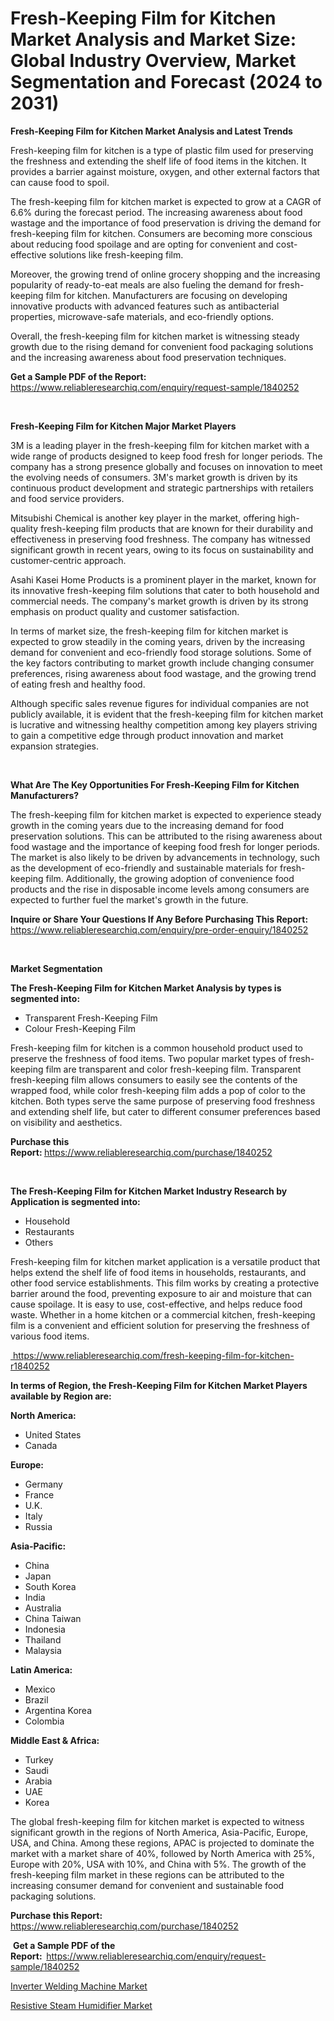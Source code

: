 <p><h1>Fresh-Keeping Film for Kitchen Market Analysis and Market Size: Global Industry Overview, Market Segmentation and Forecast (2024 to 2031)</h1></p><p><strong>Fresh-Keeping Film for Kitchen Market Analysis and Latest Trends</strong></p>
<p><p>Fresh-keeping film for kitchen is a type of plastic film used for preserving the freshness and extending the shelf life of food items in the kitchen. It provides a barrier against moisture, oxygen, and other external factors that can cause food to spoil.</p><p>The fresh-keeping film for kitchen market is expected to grow at a CAGR of 6.6% during the forecast period. The increasing awareness about food wastage and the importance of food preservation is driving the demand for fresh-keeping film for kitchen. Consumers are becoming more conscious about reducing food spoilage and are opting for convenient and cost-effective solutions like fresh-keeping film.</p><p>Moreover, the growing trend of online grocery shopping and the increasing popularity of ready-to-eat meals are also fueling the demand for fresh-keeping film for kitchen. Manufacturers are focusing on developing innovative products with advanced features such as antibacterial properties, microwave-safe materials, and eco-friendly options.</p><p>Overall, the fresh-keeping film for kitchen market is witnessing steady growth due to the rising demand for convenient food packaging solutions and the increasing awareness about food preservation techniques.</p></p>
<p><strong>Get a Sample PDF of the Report:&nbsp;</strong> <a href="https://www.reliableresearchiq.com/enquiry/request-sample/1840252">https://www.reliableresearchiq.com/enquiry/request-sample/1840252</a></p>
<p>&nbsp;</p>
<p><strong>Fresh-Keeping Film for Kitchen Major Market Players</strong></p>
<p><p>3M is a leading player in the fresh-keeping film for kitchen market with a wide range of products designed to keep food fresh for longer periods. The company has a strong presence globally and focuses on innovation to meet the evolving needs of consumers. 3M's market growth is driven by its continuous product development and strategic partnerships with retailers and food service providers.</p><p>Mitsubishi Chemical is another key player in the market, offering high-quality fresh-keeping film products that are known for their durability and effectiveness in preserving food freshness. The company has witnessed significant growth in recent years, owing to its focus on sustainability and customer-centric approach.</p><p>Asahi Kasei Home Products is a prominent player in the market, known for its innovative fresh-keeping film solutions that cater to both household and commercial needs. The company's market growth is driven by its strong emphasis on product quality and customer satisfaction.</p><p>In terms of market size, the fresh-keeping film for kitchen market is expected to grow steadily in the coming years, driven by the increasing demand for convenient and eco-friendly food storage solutions. Some of the key factors contributing to market growth include changing consumer preferences, rising awareness about food wastage, and the growing trend of eating fresh and healthy food.</p><p>Although specific sales revenue figures for individual companies are not publicly available, it is evident that the fresh-keeping film for kitchen market is lucrative and witnessing healthy competition among key players striving to gain a competitive edge through product innovation and market expansion strategies.</p></p>
<p>&nbsp;</p>
<p><strong>What Are The Key Opportunities For Fresh-Keeping Film for Kitchen Manufacturers?</strong></p>
<p><p>The fresh-keeping film for kitchen market is expected to experience steady growth in the coming years due to the increasing demand for food preservation solutions. This can be attributed to the rising awareness about food wastage and the importance of keeping food fresh for longer periods. The market is also likely to be driven by advancements in technology, such as the development of eco-friendly and sustainable materials for fresh-keeping film. Additionally, the growing adoption of convenience food products and the rise in disposable income levels among consumers are expected to further fuel the market's growth in the future.</p></p>
<p><strong>Inquire or Share Your Questions If Any Before Purchasing This Report:</strong> <a href="https://www.reliableresearchiq.com/enquiry/pre-order-enquiry/1840252">https://www.reliableresearchiq.com/enquiry/pre-order-enquiry/1840252</a></p>
<p>&nbsp;</p>
<p><strong>Market Segmentation</strong></p>
<p><strong>The Fresh-Keeping Film for Kitchen Market Analysis by types is segmented into:</strong></p>
<p><ul><li>Transparent Fresh-Keeping Film</li><li>Colour Fresh-Keeping Film</li></ul></p>
<p><p>Fresh-keeping film for kitchen is a common household product used to preserve the freshness of food items. Two popular market types of fresh-keeping film are transparent and color fresh-keeping film. Transparent fresh-keeping film allows consumers to easily see the contents of the wrapped food, while color fresh-keeping film adds a pop of color to the kitchen. Both types serve the same purpose of preserving food freshness and extending shelf life, but cater to different consumer preferences based on visibility and aesthetics.</p></p>
<p><strong>Purchase this Report:&nbsp;</strong><a href="https://www.reliableresearchiq.com/purchase/1840252">https://www.reliableresearchiq.com/purchase/1840252</a></p>
<p>&nbsp;</p>
<p><strong>The Fresh-Keeping Film for Kitchen Market Industry Research by Application is segmented into:</strong></p>
<p><ul><li>Household</li><li>Restaurants</li><li>Others</li></ul></p>
<p><p>Fresh-keeping film for kitchen market application is a versatile product that helps extend the shelf life of food items in households, restaurants, and other food service establishments. This film works by creating a protective barrier around the food, preventing exposure to air and moisture that can cause spoilage. It is easy to use, cost-effective, and helps reduce food waste. Whether in a home kitchen or a commercial kitchen, fresh-keeping film is a convenient and efficient solution for preserving the freshness of various food items.</p></p>
<p><a href="https://www.reliableresearchiq.com/fresh-keeping-film-for-kitchen-r1840252">&nbsp;https://www.reliableresearchiq.com/fresh-keeping-film-for-kitchen-r1840252</a></p>
<p><strong>In terms of Region, the Fresh-Keeping Film for Kitchen Market Players available by Region are:</strong></p>
<p>
    <p> <strong> North America: </strong>
        <ul>
            <li>United States</li>
            <li>Canada</li>
        </ul>
        </p> 
    <p> <strong> Europe: </strong>
        <ul>
            <li>Germany</li>
            <li>France</li>
            <li>U.K.</li>
            <li>Italy</li>
            <li>Russia</li>
        </ul>
        </p> 
    <p> <strong> Asia-Pacific: </strong>
        <ul>
            <li>China</li>
            <li>Japan</li>
            <li>South Korea</li>
            <li>India</li>
            <li>Australia</li>
            <li>China Taiwan</li>
            <li>Indonesia</li>
            <li>Thailand</li>
            <li>Malaysia</li>
        </ul>
        </p> 
    <p> <strong> Latin America: </strong>
        <ul>
            <li>Mexico</li>
            <li>Brazil</li>
            <li>Argentina Korea</li>
            <li>Colombia</li>
        </ul>
        </p> 
    <p> <strong> Middle East & Africa: </strong>
        <ul>
            <li>Turkey</li>
            <li>Saudi</li>
            <li>Arabia</li>
            <li>UAE</li>
            <li>Korea</li>
        </ul>
    </p>
    </p>
<p><p>The global fresh-keeping film for kitchen market is expected to witness significant growth in the regions of North America, Asia-Pacific, Europe, USA, and China. Among these regions, APAC is projected to dominate the market with a market share of 40%, followed by North America with 25%, Europe with 20%, USA with 10%, and China with 5%. The growth of the fresh-keeping film market in these regions can be attributed to the increasing consumer demand for convenient and sustainable food packaging solutions.</p></p>
<p><strong>Purchase this Report: </strong><a href="https://www.reliableresearchiq.com/purchase/1840252">https://www.reliableresearchiq.com/purchase/1840252</a></p>
<p>&nbsp;<strong>Get a Sample PDF of the Report:&nbsp;&nbsp;</strong><a href="https://www.reliableresearchiq.com/enquiry/request-sample/1840252">https://www.reliableresearchiq.com/enquiry/request-sample/1840252</a></p>
<p><strong></strong></p>
<p><p><a href="https://medium.com/@edwinmurray1960/inverter-welding-machine-market-report-by-product-type-mma-mig-mag-tig-others-end-use-high-tech-514c5fc191ec">Inverter Welding Machine Market</a></p><p><a href="https://medium.com/@hernandezdorothy026/exploring-resistive-steam-humidifier-market-dynamics-global-trends-and-future-growth-prospects-7e2c837911e4">Resistive Steam Humidifier Market</a></p></p>